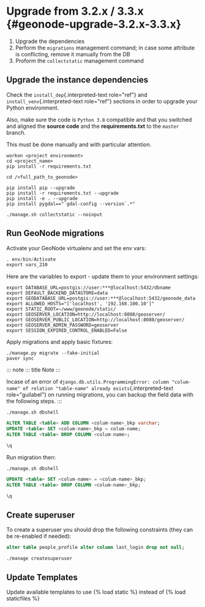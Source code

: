 # Upgrade from 3.2.x / 3.3.x {#geonode-upgrade-3.2.x-3.3.x}

1.  Upgrade the dependencies
2.  Perform the `migrations` management command; in case some attribute is conflicting, remove it manually from the DB
3.  Proform the `collectstatic` management command

## Upgrade the instance dependencies

Check the `install_dep`{.interpreted-text role="ref"} and `install_venv`{.interpreted-text role="ref"} sections in order to upgrade your Python environment.

Also, make sure the code is `Python 3.8` compatible and that you switched and aligned the **source code** and the **requirements.txt** to the `master` branch.

This must be done manually and with particular attention.

``` shell
workon <project environment>
cd <project_name>
pip install -r requirements.txt

cd /<full_path_to_geonode>

pip install pip --upgrade
pip install -r requirements.txt --upgrade
pip install -e . --upgrade
pip install pygdal=="`gdal-config --version`.*"

./manage.sh collectstatic --noinput
```

## Run GeoNode migrations

Activate your GeoNode virtualenv and set the env vars:

``` sql
. env/bin/Activate
export vars_210
```

Here are the variables to export - update them to your environment settings:

``` shell
export DATABASE_URL=postgis://user:***@localhost:5432/dbname
export DEFAULT_BACKEND_DATASTORE=data
export GEODATABASE_URL=postgis://user:***@localhost:5432/geonode_data
export ALLOWED_HOSTS="['localhost', '192.168.100.10']"
export STATIC_ROOT=~/www/geonode/static/
export GEOSERVER_LOCATION=http://localhost:8080/geoserver/
export GEOSERVER_PUBLIC_LOCATION=http://localhost:8080/geoserver/
export GEOSERVER_ADMIN_PASSWORD=geoserver
export SESSION_EXPIRED_CONTROL_ENABLED=False
```

Apply migrations and apply basic fixtures:

``` shell
./manage.py migrate --fake-initial
paver sync
```

::: note
::: title
Note
:::

Incase of an error of `django.db.utils.ProgrammingError: column "colum-name" of relation "table-name" already exists`{.interpreted-text role="guilabel"} on running migrations, you can backup the field data with the following steps.
:::

``` shell
./manage.sh dbshell
```

``` sql
ALTER TABLE <table> ADD COLUMN <colum-name>_bkp varchar;
UPDATE <table> SET <colum-name>_bkp = colum-name;
ALTER TABLE <table> DROP COLUMN <colum-name>;

\q
```

Run migration then:

``` shell
./manage.sh dbshell
```

``` sql
UPDATE <table> SET <colum-name> = <colum-name>_bkp;
ALTER TABLE <table> DROP COLUMN <colum-name>_bkp;

\q
```

## Create superuser

To create a superuser you should drop the following constraints (they can be re-enabled if needed):

``` sql
alter table people_profile alter column last_login drop not null;
```

``` shell
./manage createsuperuser
```

## Update Templates

Update available templates to use {% load static %} instead of {% load staticfiles %}
